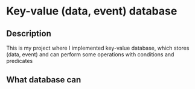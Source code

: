 # Key-value (data, event) database

## Description
This is my project where I implemented key-value database, which stores (data, event) and can perform some operations with conditions and predicates 

## What database can